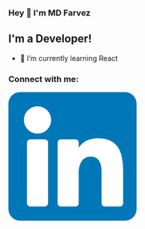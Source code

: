 ### Hey 👋 I'm MD Farvez

## I'm a Developer!
- 🌱 I’m currently learning React

### Connect with me:
[![LinkedIn][1.1]][1]

<!-- icons without padding -->

[1.1]: https://raw.githubusercontent.com/mdfarvez/mdfarvez/master/linkedin.png (LinkedIn icon without padding)


<!-- links to your social media accounts -->

[1]: https://www.linkedin.com/in/mdfarvez/